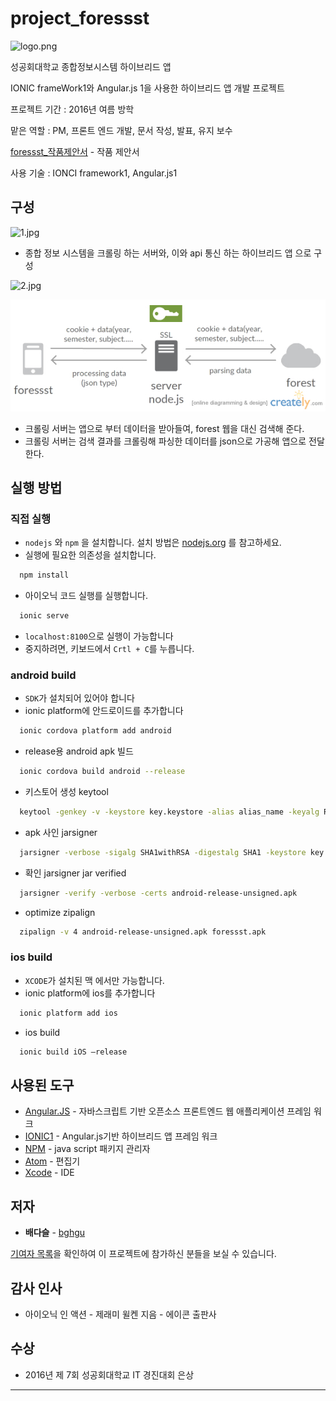 # project_foressst

![logo.png](https://github.com/bghgu/project_foressst/blob/master/image/logo.png)

성공회대학교 종합정보시스템 하이브리드 앱

IONIC frameWork1와 Angular.js 1을 사용한 하이브리드 앱 개발 프로젝트

프로젝트 기간 : 2016년 여름 방학

맡은 역할 : PM, 프론트 엔드 개발, 문서 작성, 발표, 유지 보수

[foressst_작품제안서](https://github.com/bghgu/project_foressst/blob/master/foressst_%EC%9E%91%ED%92%88%EC%A0%9C%EC%95%88%EC%84%9C.pdf) - 작품 제안서

사용 기술 : IONCI framework1, Angular.js1

## 구성

![1.jpg](https://github.com/bghgu/project_foressst/blob/master/image/1.jpg)

* 종합 정보 시스템을 크롤링 하는 서버와, 이와 api 통신 하는 하이브리드 앱 으로 구성

![2.jpg](https://github.com/bghgu/project_foressst/blob/master/image/2.jpg)

![3.jpg](./image/4.jpg)

* 크롤링 서버는 앱으로 부터 데이터을 받아들여, forest 웹을 대신 검색해 준다.
* 크롤링 서버는 검색 결과를 크롤링해 파싱한 데이터를 json으로 가공해 앱으로 전달한다.

## 실행 방법

### 직접 실행

- `nodejs` 와 `npm` 을 설치합니다. 설치 방법은 [nodejs.org](https://nodejs.org) 를 참고하세요.
- 실행에 필요한 의존성을 설치합니다.

```bash
  npm install
```

- 아이오닉 코드 실행를 실행합니다.

```bash
  ionic serve
```

- `localhost:8100`으로 실행이 가능합니다
- 중지하려면, 키보드에서 `Crtl + C`를 누릅니다.

### android build

- `SDK`가 설치되어 있어야 합니다
- ionic platform에 안드로이드를 추가합니다

```bash
  ionic cordova platform add android
```

- release용 android apk 빌드

```bash
  ionic cordova build android --release
```

- 키스토어 생성 keytool

```bash
  keytool -genkey -v -keystore key.keystore -alias alias_name -keyalg RSA -keysize 2048 -validity 10000
```

- apk 사인 jarsigner

```bash
  jarsigner -verbose -sigalg SHA1withRSA -digestalg SHA1 -keystore key.keystore android-release-unsigned.apk alias_name
```

- 확인 jarsigner jar verified

```bash
  jarsigner -verify -verbose -certs android-release-unsigned.apk
```

- optimize zipalign

```bash
  zipalign -v 4 android-release-unsigned.apk foressst.apk
```

### ios build

- `XCODE`가 설치된 맥 에서만 가능합니다.
- ionic platform에 ios를 추가합니다

```bash
  ionic platform add ios
```

- ios build

```bash
  ionic build iOS —release
```



## 사용된 도구

* [Angular.JS](https://angularjs.org/) - 자바스크립트 기반 오픈소스 프론트엔드 웹 애플리케이션 프레임 워크
* [IONIC1](https://ionicframework.com/docs/v1/) - Angular.js기반 하이브리드 앱 프레임 워크
* [NPM](https://www.npmjs.com/) - java script 패키지 관리자
* [Atom](https://atom.io/) - 편집기
* [Xcode](https://developer.apple.com/kr/xcode/) - IDE

## 저자

* **배다슬** - [bghgu](https://github.com/bghgu)


[기여자 목록](https://github.com/bghgu/project_foressst/graphs/contributors)을 확인하여 이 프로젝트에 참가하신 분들을 보실 수 있습니다.

## 감사 인사

* 아이오닉 인 액션 - 제래미 윌켄 지음 - 에이콘 출판사

## 수상

- 2016년 제 7회 성공회대학교 IT 경진대회 은상

---


